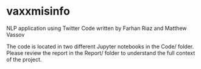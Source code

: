 # vaxxmisinfo
NLP application using Twitter
Code written by Farhan Riaz and Matthew Vassov

The code is located in two different Jupyter notebooks in the Code/ folder.
Please review the report in the Report/ folder to understand the full context of the project.
